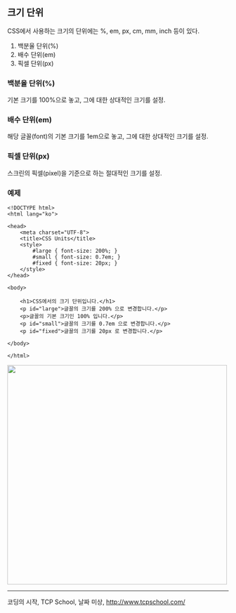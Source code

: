 ## 크기 단위
CSS에서 사용하는 크기의 단위에는 %, em, px, cm, mm, inch 등이 있다. <br>

1. 백분율 단위(%)
2. 배수 단위(em)
3. 픽셀 단위(px)

### 백분율 단위(%)
기본 크기를 100%으로 놓고, 그에 대한 상대적인 크기를 설정.

### 배수 단위(em)
해당 글꼴(font)의 기본 크기를 1em으로 놓고, 그에 대한 상대적인 크기를 설정.

### 픽셀 단위(px)
스크린의 픽셀(pixel)을 기준으로 하는 절대적인 크기를 설정.

### 예제
```
<!DOCTYPE html>
<html lang="ko">

<head>
	<meta charset="UTF-8">
	<title>CSS Units</title>
	<style>
		#large { font-size: 200%; }
		#small { font-size: 0.7em; }
		#fixed { font-size: 20px; }
	</style>
</head>

<body>

	<h1>CSS에서의 크기 단위입니다.</h1>
	<p id="large">글꼴의 크기를 200% 으로 변경합니다.</p>
	<p>글꼴의 기본 크기인 100% 입니다.</p>
	<p id="small">글꼴의 크기를 0.7em 으로 변경합니다.</p>
	<p id="fixed">글꼴의 크기를 20px 로 변경합니다.</p>

</body>

</html>
```
<img src="https://user-images.githubusercontent.com/106755183/201267818-2e4f130a-0c40-421a-80a6-63a36087a5b6.png" width="500">

----
코딩의 시작, TCP School, 날짜 미상, http://www.tcpschool.com/
